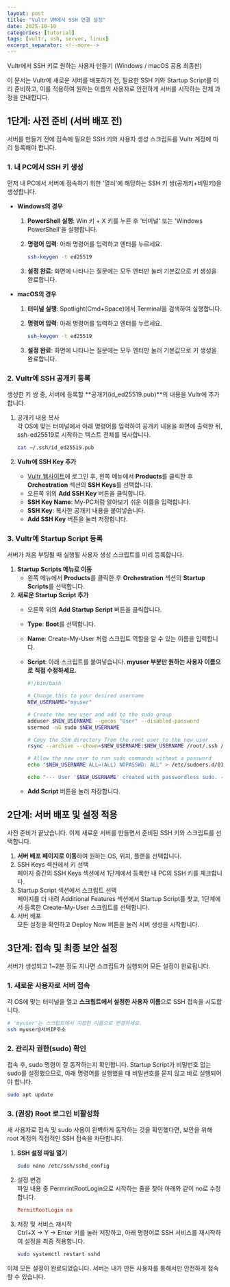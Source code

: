 ```yaml
---
layout: post
title: "Vultr VM에서 SSH 연결 설정"
date: 2025-10-19
categories: [tutorial]
tags: [vultr, ssh, server, linux]
excerpt_separator: <!--more-->
---
```

<!-- 이미지를 assets/img/ 폴더에 넣고 경로를 지정하세요. 예: ![Vultr SSH Setup](/assets/img/your-image.png) -->
 
Vultr에서 SSH 키로 원하는 사용자 만들기 (Windows / macOS 공용 최종판)

이 문서는 Vultr에 새로운 서버를 배포하기 전, 필요한 SSH 키와 Startup Script를 미리 준비하고, 이를 적용하여 원하는 이름의 사용자로 안전하게 서버를 시작하는 전체 과정을 안내합니다.
<!--more-->

## 1단계: 사전 준비 (서버 배포 전)

서버를 만들기 전에 접속에 필요한 SSH 키와 사용자 생성 스크립트를 Vultr 계정에 미리 등록해야 합니다.

### 1. 내 PC에서 SSH 키 생성

먼저 내 PC에서 서버에 접속하기 위한 '열쇠'에 해당하는 SSH 키 쌍(공개키+비밀키)을 생성합니다.

* **Windows의 경우**  
  1. **PowerShell 실행**: Win 키 \+ X 키를 누른 후 '터미널' 또는 'Windows PowerShell'을 실행합니다.  
  2. **명령어 입력**: 아래 명령어를 입력하고 엔터를 누르세요.  
     ```bash
     ssh-keygen -t ed25519
     ```

  3. **설정 완료**: 화면에 나타나는 질문에는 모두 엔터만 눌러 기본값으로 키 생성을 완료합니다.  
* **macOS의 경우**  
  1. **터미널 실행**: Spotlight(Cmd+Space)에서 Terminal을 검색하여 실행합니다.  
  2. **명령어 입력**: 아래 명령어를 입력하고 엔터를 누르세요.  
     ```bash
     ssh-keygen -t ed25519
     ```

  3. **설정 완료**: 화면에 나타나는 질문에는 모두 엔터만 눌러 기본값으로 키 생성을 완료합니다.

### 2. Vultr에 SSH 공개키 등록

생성한 키 쌍 중, 서버에 등록할 \*\*공개키(id\_ed25519.pub)\*\*의 내용을 Vultr에 추가합니다.

1. 공개키 내용 복사  
   각 OS에 맞는 터미널에서 아래 명령어를 입력하여 공개키 내용을 화면에 출력한 뒤, ssh-ed25519로 시작하는 텍스트 전체를 복사합니다.  
   ```bash
   cat ~/.ssh/id_ed25519.pub
   ```

2. **Vultr에 SSH Key 추가**  
   * [Vultr 웹사이트](https://www.google.com/search?q=https://my.vultr.com/)에 로그인 후, 왼쪽 메뉴에서 **Products**를 클릭한 후 **Orchestration** 섹션의 **SSH Keys**를 선택합니다.  
   * 오른쪽 위의 **Add SSH Key** 버튼을 클릭합니다.  
   * **SSH Key Name**: My-PC처럼 알아보기 쉬운 이름을 입력합니다.  
   * **SSH Key**: 복사한 공개키 내용을 붙여넣습니다.  
   * **Add SSH Key** 버튼을 눌러 저장합니다.

### 3. Vultr에 Startup Script 등록

서버가 처음 부팅될 때 실행될 사용자 생성 스크립트를 미리 등록합니다.

1. **Startup Scripts 메뉴로 이동**  
   * 왼쪽 메뉴에서 **Products**를 클릭한 후 **Orchestration** 섹션의 **Startup Scripts**를 선택합니다.  
2. **새로운 Startup Script 추가**  
   * 오른쪽 위의 **Add Startup Script** 버튼을 클릭합니다.  
   * **Type**: **Boot**를 선택합니다.  
   * **Name**: Create-My-User 처럼 스크립트 역할을 알 수 있는 이름을 입력합니다.  
   * **Script**: 아래 스크립트를 붙여넣습니다. **myuser 부분만 원하는 사용자 이름으로 직접 수정하세요.**  
     ```bash
     #!/bin/bash

     # Change this to your desired username  
     NEW_USERNAME="myuser"

     # Create the new user and add to the sudo group  
     adduser $NEW_USERNAME --gecos "User" --disabled-password  
     usermod -aG sudo $NEW_USERNAME

     # Copy the SSH directory from the root user to the new user  
     rsync --archive --chown=$NEW_USERNAME:$NEW_USERNAME /root/.ssh /home/$NEW_USERNAME

     # Allow the new user to run sudo commands without a password  
     echo "$NEW_USERNAME ALL=(ALL) NOPASSWD: ALL" > /etc/sudoers.d/010-$NEW_USERNAME-nopasswd

     echo "--- User '$NEW_USERNAME' created with passwordless sudo. ---"
     ```

   * **Add Script** 버튼을 눌러 저장합니다.

## 2단계: 서버 배포 및 설정 적용

사전 준비가 끝났습니다. 이제 새로운 서버를 만들면서 준비된 SSH 키와 스크립트를 선택합니다.

1. **서버 배포 페이지로 이동**하여 원하는 OS, 위치, 플랜을 선택합니다.  
2. SSH Keys 섹션에서 키 선택  
   페이지 중간의 SSH Keys 섹션에서 1단계에서 등록한 내 PC의 SSH 키를 체크합니다.  
3. Startup Script 섹션에서 스크립트 선택  
   페이지를 더 내려 Additional Features 섹션에서 Startup Script를 찾고, 1단계에서 등록한 Create-My-User 스크립트를 선택합니다.  
4. 서버 배포  
   모든 설정을 확인하고 Deploy Now 버튼을 눌러 서버 생성을 시작합니다.

## 3단계: 접속 및 최종 보안 설정

서버가 생성되고 1\~2분 정도 지나면 스크립트가 실행되어 모든 설정이 완료됩니다.

### 1. 새로운 사용자로 서버 접속

각 OS에 맞는 터미널을 열고 **스크립트에서 설정한 사용자 이름**으로 SSH 접속을 시도합니다.

```bash
# 'myuser'는 스크립트에서 지정한 이름으로 변경하세요.
ssh myuser@서버IP주소
```

### 2. 관리자 권한(sudo) 확인

접속 후, sudo 명령이 잘 동작하는지 확인합니다. Startup Script가 비밀번호 없는 sudo를 설정했으므로, 아래 명령어를 실행했을 때 비밀번호를 묻지 않고 바로 실행되어야 합니다.

```bash
sudo apt update
```

### 3. (권장) Root 로그인 비활성화

새 사용자로 접속 및 sudo 사용이 완벽하게 동작하는 것을 확인했다면, 보안을 위해 root 계정의 직접적인 SSH 접속을 차단합니다.

1. **SSH 설정 파일 열기**  
   ```bash
   sudo nano /etc/ssh/sshd_config
   ```

2. 설정 변경  
   파일 내용 중 PermrintRootLogin으로 시작하는 줄을 찾아 아래와 같이 no로 수정합니다.  
   ```ini
   PermitRootLogin no
   ```

3. 저장 및 서비스 재시작  
   Ctrl+X → Y → Enter 키를 눌러 저장하고, 아래 명령어로 SSH 서비스를 재시작하여 설정을 최종 적용합니다.  
   ```bash
   sudo systemctl restart sshd
   ```

이제 모든 설정이 완료되었습니다. 서버는 내가 만든 사용자를 통해서만 안전하게 접속할 수 있습니다.